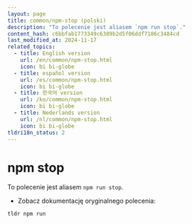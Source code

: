 ```yaml
---
layout: page
title: common/npm-stop (polski)
description: "To polecenie jest aliasem `npm run stop`."
content_hash: c6bbfab1773349c6389b2d5f06ddf7186c3484cd
last_modified_at: 2024-11-17
related_topics:
  - title: English version
    url: /en/common/npm-stop.html
    icon: bi bi-globe
  - title: español version
    url: /es/common/npm-stop.html
    icon: bi bi-globe
  - title: 한국어 version
    url: /ko/common/npm-stop.html
    icon: bi bi-globe
  - title: Nederlands version
    url: /nl/common/npm-stop.html
    icon: bi bi-globe
tldri18n_status: 2
---
```

# npm stop

To polecenie jest aliasem `npm run stop`.

- Zobacz dokumentację oryginalnego polecenia:

`tldr npm run`
